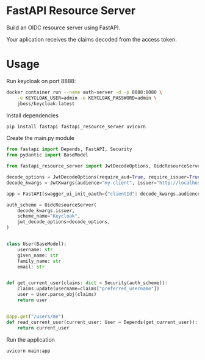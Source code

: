 # FastAPI Resource Server

Build an OIDC resource server using FastAPI.

Your aplication receives the claims decoded from the access token.

# Usage

Run keycloak on port 8888:

```sh
docker container run --name auth-server -d -p 8888:8080 \
    -e KEYCLOAK_USER=admin -e KEYCLOAK_PASSWORD=admin \
    jboss/keycloak:latest
```

Install dependencies

```sh
pip install fastapi fastapi_resource_server uvicorn
```

Create the main.py module

```python
from fastapi import Depends, FastAPI, Security
from pydantic import BaseModel

from fastapi_resource_server import JwtDecodeOptions, OidcResourceServer

decode_options = JwtDecodeOptions(require_aud=True, require_issuer=True)
decode_kwargs = JwtKwargs(audience="my-client", issuer="http://localhost:8888/auth/realms/master")

app = FastAPI(swagger_ui_init_oauth={"clientId": decode_kwargs.audience})

auth_scheme = OidcResourceServer(
    decode_kwargs.issuer,
    scheme_name="Keycloak",
    jwt_decode_options=decode_options,
)


class User(BaseModel):
    username: str
    given_name: str
    family_name: str
    email: str


def get_current_user(claims: dict = Security(auth_scheme)):
    claims.update(username=claims["preferred_username"])
    user = User.parse_obj(claims)
    return user


@app.get("/users/me")
def read_current_user(current_user: User = Depends(get_current_user)):
    return current_user
```

Run the application

```sh
uvicorn main:app
```
